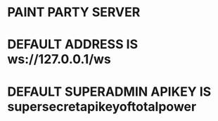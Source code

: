  # PAINT PARTY SERVER 
 # DEFAULT ADDRESS IS ws://127.0.0.1/ws
 # DEFAULT SUPERADMIN APIKEY IS supersecretapikeyoftotalpower

